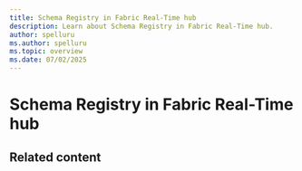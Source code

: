 ```yaml
---
title: Schema Registry in Fabric Real-Time hub
description: Learn about Schema Registry in Fabric Real-Time hub. 
author: spelluru
ms.author: spelluru
ms.topic: overview
ms.date: 07/02/2025
---
```


# Schema Registry in Fabric Real-Time hub


## Related content
